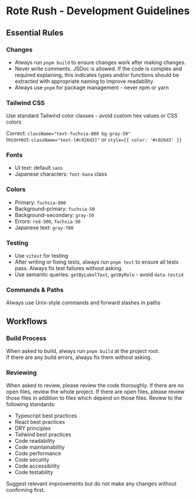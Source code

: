 # Rote Rush - Development Guidelines

## Essential Rules

### Changes

- Always run `pnpm build` to ensure changes work after making changes.
- Never write comments. JSDoc is allowed. If the code is complex and required explaining, this indicates types and/or functions should be extracted with appropriate naming to improve readability.
- Always use `pnpm` for package management - never npm or yarn

### Tailwind CSS

Use standard Tailwind color classes - avoid custom hex values or CSS colors

Correct: `className="text-fuchsia-800 bg-gray-50"`  
Incorrect: `className="text-[#c026d3]"` or `style={{ color: '#c026d3' }}`

### Fonts

- UI text: default `sans`
- Japanese characters: `font-kana` class

### Colors

- Primary: `fuchsia-800`
- Background-primary: `fuchsia-50`
- Background-secondary: `gray-50`
- Errors: `red-500`, `fuchsia-50`
- Japanese text: `gray-700`

### Testing

- Use `vitest` for testing
- After writing or fixing tests, always run `pnpm test` to ensure all tests pass. Always fix test failures without asking.
- Use semantic queries: `getByLabelText`, `getByRole` - avoid `data-testid`

### Commands & Paths

Always use Unix-style commands and forward slashes in paths

## Workflows

### Build Process

When asked to build, always run `pnpm build` at the project root.  
If there are any build errors, always fix them without asking.

### Reviewing

When asked to review, please review the code thoroughly. If there are no open files, review the whole project. If there are open files, please review those files in addition to files which depend on those files.
Review to the following standards:

- Typescript best practices
- React best practices
- DRY principles
- Tailwind best practices
- Code readability
- Code maintainability
- Code performance
- Code security
- Code accessibility
- Code testability

Suggest relevant improvements but do not make any changes without confirming first.

